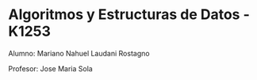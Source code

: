 # Algoritmos y Estructuras de Datos - K1253

Alumno: Mariano Nahuel Laudani Rostagno

Profesor: Jose Maria Sola